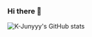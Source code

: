 ### Hi there 👋

![K-Junyyy's GitHub stats](https://github-readme-stats.vercel.app/api?username=K-Junyyy&show_icons=true&theme=dracula)
